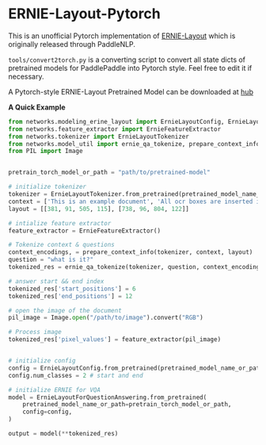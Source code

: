 # ERNIE-Layout-Pytorch

This is an unofficial Pytorch implementation of [ERNIE-Layout](http://arxiv.org/abs/2210.06155) which is originally released through PaddleNLP.

``tools/convert2torch.py`` is a converting script to convert all state dicts of pretrained models for PaddlePaddle into Pytorch style. Feel free to edit it if necessary.


A Pytorch-style ERNIE-Layout Pretrained Model can be downloaded at [hub](https://huggingface.co/Norm/ERNIE-Layout-Pytorch/tree/main)


**A Quick Example**
```python
from networks.modeling_erine_layout import ErnieLayoutConfig, ErnieLayoutForQuestionAnswering
from networks.feature_extractor import ErnieFeatureExtractor
from networks.tokenizer import ErnieLayoutTokenizer
from networks.model_util import ernie_qa_tokenize, prepare_context_info
from PIL import Image


pretrain_torch_model_or_path = "path/to/pretrained-model"

# initialize tokenizer
tokenizer = ErnieLayoutTokenizer.from_pretrained(pretrained_model_name_or_path=pretrain_torch_model_or_path)
context = ['This is an example document', 'All ocr boxes are inserted into this list']
layout = [[381, 91, 505, 115], [738, 96, 804, 122]]

# intialize feature extractor
feature_extractor = ErnieFeatureExtractor()

# Tokenize context & questions
context_encodings, = prepare_context_info(tokenizer, context, layout)
question = "what is it?"
tokenized_res = ernie_qa_tokenize(tokenizer, question, context_encodings)

# answer start && end index
tokenized_res['start_positions'] = 6
tokenized_res['end_positions'] = 12

# open the image of the document
pil_image = Image.open("/path/to/image").convert("RGB")

# Process image
tokenized_res['pixel_values'] = feature_extractor(pil_image)


# initialize config
config = ErnieLayoutConfig.from_pretrained(pretrained_model_name_or_path=pretrain_torch_model_or_path)
config.num_classes = 2 # start and end

# initialize ERNIE for VQA
model = ErnieLayoutForQuestionAnswering.from_pretrained(
    pretrained_model_name_or_path=pretrain_torch_model_or_path,
    config=config,
)

output = model(**tokenized_res)


```
